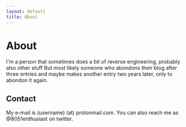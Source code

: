 ```yaml
---
layout: default
title: About
---
```

# About
I'm a person that sometimes does a bit of reverse engineering, probably also other stuff
But most likely someone who abondons their blog after three entries and maybe makes another entry two years later, only to abondon it again.

## Contact
My e-mail is (username) (at) protonmail.com.
You can also reach me as @8051enthusiast on twitter.
